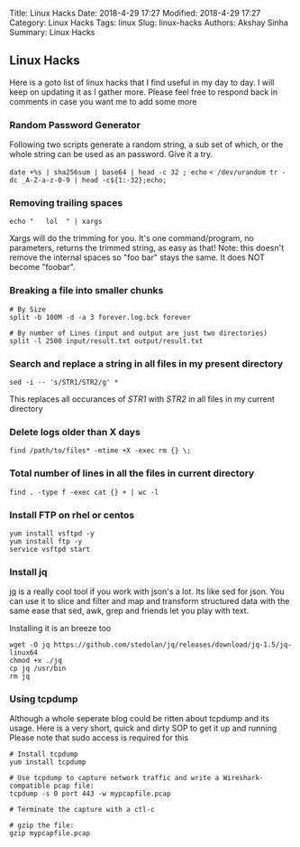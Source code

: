Title: Linux Hacks
Date: 2018-4-29 17:27
Modified: 2018-4-29 17:27
Category: Linux Hacks
Tags: linux
Slug: linux-hacks
Authors: Akshay Sinha
Summary: Linux Hacks

## Linux Hacks

Here is a goto list of linux hacks that I find useful in my day to day. I will keep on updating it as I gather more. Please feel free to respond back in comments in case you want me to add some more

### Random Password Generator

Following two scripts generate a random string, a sub set of which, or the whole string can be used as an password. Give it a try.

`date +%s | sha256sum | base64 | head -c 32 ; echo`
`< /dev/urandom tr -dc _A-Z-a-z-0-9 | head -c${1:-32};echo;`

### Removing trailing spaces

    echo "   lol  " | xargs

Xargs will do the trimming for you. It's one command/program, no parameters, returns the trimmed string, as easy as that!
Note: this doesn't remove the internal spaces so "foo bar" stays the same. It does NOT become "foobar".

### Breaking a file into smaller chunks

    # By Size
    split -b 100M -d -a 3 forever.log.bck forever

    # By number of Lines (input and output are just two directories)
    split -l 2500 input/result.txt output/result.txt

### Search and replace a string in all files in my present directory

    sed -i -- 's/STR1/STR2/g' *

This replaces all occurances of _STR1_ with _STR2_ in all files in my current directory

### Delete logs older than X days

    find /path/to/files* -mtime +X -exec rm {} \;

### Total number of lines in all the files in current directory

    find . -type f -exec cat {} + | wc -l  

### Install FTP on rhel or centos

    yum install vsftpd -y
    yum install ftp -y
    service vsftpd start

### Install jq

[jq](https://stedolan.github.io/jq/) is a really cool tool if you work with json's a lot. Its like sed for json. You can use it to slice and filter and map and transform structured data with the same ease that sed, awk, grep and friends let you play with text.

Installing it is an breeze too

    wget -O jq https://github.com/stedolan/jq/releases/download/jq-1.5/jq-linux64
    chmod +x ./jq
    cp jq /usr/bin
    rm jq

### Using tcpdump

Although a whole seperate blog could be ritten about tcpdump and its usage. Here is a very short, quick and dirty SOP to get it up and running
Please note that sudo access is required for this

    # Install tcpdump
    yum install tcpdump

    # Use tcpdump to capture network traffic and write a Wireshark-compatible pcap file:
    tcpdump -s 0 port 443 -w mypcapfile.pcap

    # Terminate the capture with a ctl-c

    # gzip the file:
    gzip mypcapfile.pcap
